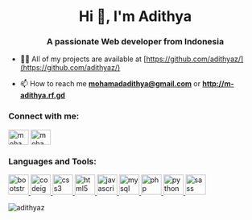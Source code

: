 <h1 align="center">Hi 👋, I'm Adithya</h1>
<h3 align="center">A passionate Web developer from Indonesia</h3>

- 👨‍💻 All of my projects are available at [https://github.com/adithyaz/](https://github.com/adithyaz/)

- 📫 How to reach me **mohamadadithya@gmail.com** or **http://m-adithya.rf.gd**

<p align="left">
<h3 align="left">Connect with me:</h3>
<a href="https://twitter.com/mohamadadithya" target="blank"><img align="center" src="https://cdn.jsdelivr.net/npm/simple-icons@3.0.1/icons/twitter.svg" alt="mohamadadithya" height="30" width="40" /></a>
<a href="https://instagram.com/mohamadadithya" target="blank"><img align="center" src="https://cdn.jsdelivr.net/npm/simple-icons@3.0.1/icons/instagram.svg" alt="mohamadadithya" height="30" width="40" /></a>
</p>

<h3 align="left">Languages and Tools:</h3>
<p align="left"> <a href="https://getbootstrap.com" target="_blank"> <img src="https://devicons.github.io/devicon/devicon.git/icons/bootstrap/bootstrap-plain.svg" alt="bootstrap" width="40" height="40"/> </a> <a href="https://codeigniter.com" target="_blank"> <img src="https://cdn.worldvectorlogo.com/logos/codeigniter.svg" alt="codeigniter" width="40" height="40"/> </a> <a href="https://www.w3schools.com/css/" target="_blank"> <img src="https://devicons.github.io/devicon/devicon.git/icons/css3/css3-original-wordmark.svg" alt="css3" width="40" height="40"/> </a> <a href="https://www.w3.org/html/" target="_blank"> <img src="https://devicons.github.io/devicon/devicon.git/icons/html5/html5-original-wordmark.svg" alt="html5" width="40" height="40"/> </a> <a href="https://developer.mozilla.org/en-US/docs/Web/JavaScript" target="_blank"> <img src="https://devicons.github.io/devicon/devicon.git/icons/javascript/javascript-original.svg" alt="javascript" width="40" height="40"/> </a> <a href="https://www.mysql.com/" target="_blank"> <img src="https://devicons.github.io/devicon/devicon.git/icons/mysql/mysql-original-wordmark.svg" alt="mysql" width="40" height="40"/> </a> <a href="https://www.php.net" target="_blank"> <img src="https://devicons.github.io/devicon/devicon.git/icons/php/php-original.svg" alt="php" width="40" height="40"/> </a> <a href="https://www.python.org" target="_blank"> <img src="https://devicons.github.io/devicon/devicon.git/icons/python/python-original.svg" alt="python" width="40" height="40"/> </a> <a href="https://sass-lang.com" target="_blank"> <img src="https://devicons.github.io/devicon/devicon.git/icons/sass/sass-original.svg" alt="sass" width="40" height="40"/> </a> </p>

<p><img align="center" src="https://github-readme-stats.vercel.app/api/top-langs/?username=adithyaz&layout=compact" alt="adithyaz" /></p>

